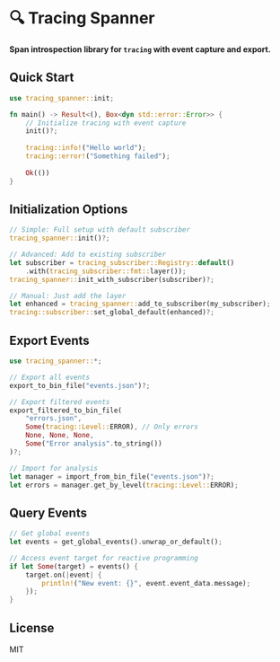 # 🔍 Tracing Spanner

**Span introspection library for `tracing` with event capture and export.**

## Quick Start

```rust
use tracing_spanner::init;

fn main() -> Result<(), Box<dyn std::error::Error>> {
    // Initialize tracing with event capture
    init()?;
    
    tracing::info!("Hello world");
    tracing::error!("Something failed");
    
    Ok(())
}
```
## Initialization Options

```rust
// Simple: Full setup with default subscriber
tracing_spanner::init()?;

// Advanced: Add to existing subscriber
let subscriber = tracing_subscriber::Registry::default()
    .with(tracing_subscriber::fmt::layer());
tracing_spanner::init_with_subscriber(subscriber)?;

// Manual: Just add the layer
let enhanced = tracing_spanner::add_to_subscriber(my_subscriber);
tracing::subscriber::set_global_default(enhanced)?;
```

## Export Events

```rust
use tracing_spanner::*;

// Export all events
export_to_bin_file("events.json")?;

// Export filtered events  
export_filtered_to_bin_file(
    "errors.json",
    Some(tracing::Level::ERROR), // Only errors
    None, None, None,
    Some("Error analysis".to_string())
)?;

// Import for analysis
let manager = import_from_bin_file("events.json")?;
let errors = manager.get_by_level(tracing::Level::ERROR);
```

## Query Events

```rust
// Get global events
let events = get_global_events().unwrap_or_default();

// Access event target for reactive programming
if let Some(target) = events() {
    target.on(|event| {
        println!("New event: {}", event.event_data.message);
    });
}
```

## License

MIT